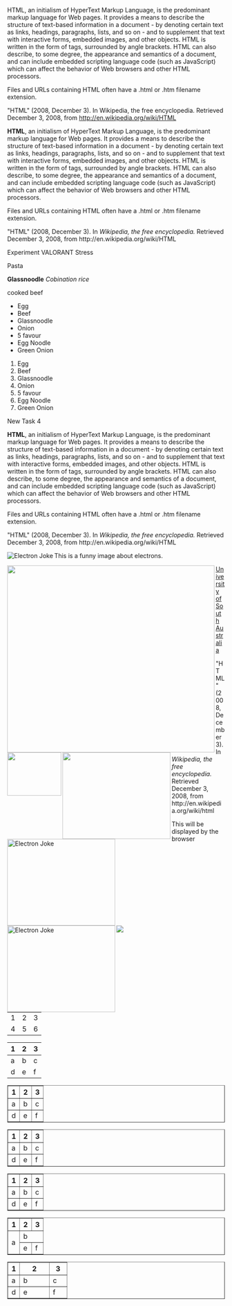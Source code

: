 HTML, an initialism of HyperText Markup Language, is the predominant markup language for Web pages. It provides a means to describe the structure of text-based information in a document - by denoting certain text as links, headings, paragraphs, lists, and so on - and to supplement that text with interactive forms, embedded images, and other objects. HTML is written in the form of tags, surrounded by angle brackets. HTML can also describe, to some degree, the appearance and semantics of a document, and can include embedded scripting language code (such as JavaScript) which can affect the behavior of Web browsers and other HTML processors.

Files and URLs containing HTML often have a .html or .htm filename extension.

"HTML" (2008, December 3). In Wikipedia, the free encyclopedia. Retrieved December 3, 2008, from http://en.wikipedia.org/wiki/HTML




<p><b>HTML</b>, an initialism of HyperText Markup Language, is the predominant markup language for Web pages. It provides a means to describe the structure of text-based information in a document - by denoting certain text as links, headings, paragraphs, lists, and so on - and to supplement that text with interactive forms, embedded images, and other objects. HTML is written in the form of tags, surrounded by angle brackets. HTML can also describe, to some degree, the appearance and semantics of a document, and can include embedded scripting language code (such as JavaScript) which can affect the behavior of Web browsers and other HTML processors.</p>

<p>Files and URLs containing HTML often have a .html or .htm filename extension.</p>

<p>"HTML" (2008, December 3). In <i>Wikipedia, the free encyclopedia.</i> Retrieved December 3, 2008, from http://en.wikipedia.org/wiki/HTML</p>


<html>Experiment</html>
 <head>VALORANT</head>
 <body>Stress</body>
 <p>Pasta</p>
 <b>Glassnoodle</b>  <i>Cobination rice</i> <p>cooked beef</p>
 <ul>
 <li>Egg</li>
 <li>Beef</li>
 <li>Glassnoodle</li>
 <li>Onion</li>
 <li>5 favour</li>
 <li>Egg Noodle</li>
 <li>Green Onion</li>
 </ul>

 <ol>
    <li>Egg</li>
    <li>Beef</li>
    <li>Glassnoodle</li>
    <li>Onion</li>
    <li>5 favour</li>
    <li>Egg Noodle</li>
    <li>Green Onion</li>
    </ol>


 <head>New Task 4
 </head>
 <body>
<p><b>HTML</b>, an initialism of HyperText Markup Language, is the predominant markup language for Web pages. It provides a means to describe the structure of text-based information in a document - by denoting certain text as links, headings, paragraphs, lists, and so on - and to supplement that text with interactive forms, embedded images, and other objects. HTML is written in the form of tags, surrounded by angle brackets. HTML can also describe, to some degree, the appearance and semantics of a document, and can include embedded scripting language code (such as JavaScript) which can affect the behavior of Web browsers and other HTML processors.</p>

<p>Files and URLs containing HTML often have a .html or .htm filename extension.</p>

<p>"HTML" (2008, December 3). In <em>Wikipedia, the free encyclopedia.</em> Retrieved December 3, 2008, from http://en.wikipedia.org/wiki/HTML</p>

</body>
</html>

<html>
    <head>
    <title>https://playvalorant.com/en-us/</title>
    </head>
    <body>
    </body>
    </html>


<p><img src="https://upload.wikimedia.org/wikipedia/commons/7/76/Lost_an_electron_joke.png" title="Electron Joke" border="0" align="left" /> This is a funny image about electrons.</p>
<body>
</body>
<img src="https://upload.wikimedia.org/wikipedia/commons/7/76/Lost_an_electron_joke.png" border="0" align="left" height="432" width="480" />
<body>
</body>
<img src="https://upload.wikimedia.org/wikipedia/commons/7/76/Lost_an_electron_joke.png" border="0" align="left" height="100" width="125" />

<img src="broken.jpg" border="0" align="left" height="200" width="250" />
<img src="https://upload.wikimedia.org/wikipedia/commons/7/76/Lost_an_electron_joke.png" border="0" align="left" height="200" width="250" alt="Electron Joke" />
<img border="0" src="https://upload.wikimedia.org/wikipedia/commons/7/76/Lost_an_electron_joke.png" alt="Electron Joke" height="200" align="left" width="250" />

<a href="http://www.unisa.edu.au/">University of South Australia</a>
<a href="http://www.jkrowling.com/"><img src="https://upload.wikimedia.org/wikipedia/commons/7/76/Lost_an_electron_joke.png" border="0" align="left" /></a>


<p>"HTML" (2008, December 3). In <em>Wikipedia, the free encyclopedia.</em> Retrieved December 3, 2008, from http://en.wikipedia.org/wiki/html</p>


<p>This will be displayed by the browser</p>
<!-- This will not be displayed by the browser -->



<table>
  <tr>
    <td>1</td>
    <td>2</td>
    <td>3</td>
  </tr>
  <tr>
    <td>4</td>
    <td>5</td>
    <td>6</td>
  </tr>
</table>

<html>
  <head></head>
<body>
  <!-- Basic Version -->

  <table>
    <thead>
      <tr>
        <th>1</th>
        <th>2</th>
        <th>3</th>
      </tr>
    </thead>
    <tbody>
      <tr>
        <td>a</td>
        <td>b</td>
        <td>c</td>
      </tr>
      <tr>
        <td>d</td>
        <td>e</td>
        <td>f</td>
    </tbody>
  </table>

</body>
</html>
<html>
  <head></head>
<body>
  <!-- Borders -->

  <table border="1">
    <thead>
      <tr>
        <th>1</th>
        <th>2</th>
        <th>3</th>
      </tr>
    </thead>
    <tbody>
      <tr>
        <td>a</td>
        <td>b</td>
        <td>c</td>
      </tr>
      <tr>
        <td>d</td>
        <td>e</td>
        <td>f</td>
    </tbody>
  </table>

</body>
</html>
<html>
  <head></head>
<body>
  <!-- Cellpadding -->

  <table border="1" cellpadding="5">
    <thead>
      <tr>
        <th>1</th>
        <th>2</th>
        <th>3</th>
      </tr>
    </thead>
    <tbody>
      <tr>
        <td>a</td>
        <td>b</td>
        <td>c</td>
      </tr>
      <tr>
        <td>d</td>
        <td>e</td>
        <td>f</td>
    </tbody>
  </table>

</body>
</html>
<html>
  <head></head>
<body>
  <!-- Cellspacing -->

  <table border="1" cellspacing="5" cellpadding="5">
    <thead>
      <tr>
        <th>1</th>
        <th>2</th>
        <th>3</th>
      </tr>
    </thead>
    <tbody>
      <tr>
        <td>a</td>
        <td>b</td>
        <td>c</td>
      </tr>
      <tr>
        <td>d</td>
        <td>e</td>
        <td>f</td>
    </tbody>
  </table>

</body>
</html>
<html>
  <head></head>
<body>
  <!-- Colspans and Rowspans -->

  <table border="1" cellspacing="5" cellpadding="5">
    <thead>
      <tr>
        <th>1</th>
        <th>2</th>
        <th>3</th>
      </tr>
    </thead>
    <tbody>
      <tr>
        <td rowspan="2">a</td>
        <td colspan="2">b</td>
        <!-- One cell is missing here, because the cell before it will expand into this column. -->
      </tr>
      <tr>
        <!-- One cell is missing here, because thE cell above is going to expand into it. -->
        <td>e</td>
        <td>f</td>
    </tbody>
  </table>

</body>
</html>
<html>
  <head></head>
<body>
  <!-- Widths -->

  <table border="1" cellspacing="5" cellpadding="5" width="400px">
    <thead>
      <tr>
        <th>1</th>
        <th>2</th>
        <th>3</th>
      </tr>
    </thead>
    <tbody>
      <tr>
        <!-- Individual cell widths are being set here. They could be set in any row - the browser will figure it out. -->
        <td width="20%">a</td>
        <td width="50%">b</td>
        <td width="30%">c</td>
      </tr>
      <tr>
        <td>d</td>
        <td>e</td>
        <td>f</td>
    </tbody>
  </table>

</body>
</html>
